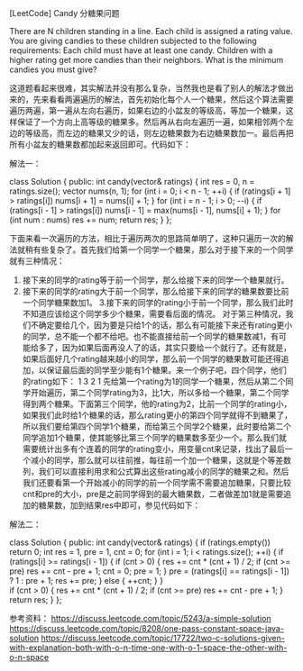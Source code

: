 [LeetCode] Candy 分糖果问题 

 
There are N children standing in a line. Each child is assigned a rating value.
You are giving candies to these children subjected to the following requirements:
Each child must have at least one candy.
Children with a higher rating get more candies than their neighbors.
What is the minimum candies you must give?
 
这道题看起来很难，其实解法并没有那么复杂，当然我也是看了别人的解法才做出来的，先来看看两遍遍历的解法，首先初始化每个人一个糖果，然后这个算法需要遍历两遍，第一遍从左向右遍历，如果右边的小盆友的等级高，等加一个糖果，这样保证了一个方向上高等级的糖果多。然后再从右向左遍历一遍，如果相邻两个左边的等级高，而左边的糖果又少的话，则左边糖果数为右边糖果数加一。最后再把所有小盆友的糖果数都加起来返回即可。代码如下：
 
解法一：

class Solution {
public:
    int candy(vector<int>& ratings) {
        int res = 0, n = ratings.size();
        vector<int> nums(n, 1);
        for (int i = 0; i < n - 1; ++i) {
            if (ratings[i + 1] > ratings[i]) nums[i + 1] = nums[i] + 1;
        }
        for (int i = n - 1; i > 0; --i) {
            if (ratings[i - 1] > ratings[i]) nums[i - 1] = max(nums[i - 1], nums[i] + 1);
        }
        for (int num : nums) res += num;
        return res;
    }
};

 
下面来看一次遍历的方法，相比于遍历两次的思路简单明了，这种只遍历一次的解法就稍有些复杂了。首先我们给第一个同学一个糖果，那么对于接下来的一个同学就有三种情况：
1. 接下来的同学的rating等于前一个同学，那么给接下来的同学一个糖果就行。
2. 接下来的同学的rating大于前一个同学，那么给接下来的同学的糖果数要比前一个同学糖果数加1。
3.接下来的同学的rating小于前一个同学，那么我们此时不知道应该给这个同学多少个糖果，需要看后面的情况。
对于第三种情况，我们不确定要给几个，因为要是只给1个的话，那么有可能接下来还有rating更小的同学，总不能一个都不给吧。也不能直接给前一个同学的糖果数减1，有可能给多了，因为如果后面再没人了的话，其实只要给一个就行了。还有就是，如果后面好几个rating越来越小的同学，那么前一个同学的糖果数可能还得追加，以保证最后面的同学至少能有1个糖果。来一个例子吧，四个同学，他们的rating如下：
1 3 2 1
先给第一个rating为1的同学一个糖果，然后从第二个同学开始遍历，第二个同学rating为3，比1大，所以多给一个糖果，第二个同学得到两个糖果。下面第三个同学，他的rating为2，比前一个同学的rating小，如果我们此时给1个糖果的话，那么rating更小的第四个同学就得不到糖果了，所以我们要给第四个同学1个糖果，而给第三个同学2个糖果，此时要给第二个同学追加1个糖果，使其能够比第三个同学的糖果数多至少一个。那么我们就需要统计出多有个连着的同学的rating变小，用变量cnt来记录，找出了最后一个减小的同学，那么就可以往前推，每往前一个加一个糖果，这就是个等差数列，我们可以直接利用求和公式算出这些rating减小的同学的糖果之和。然后我们还要看第一个开始减小的同学的前一个同学需不需要追加糖果，只要比较cnt和pre的大小，pre是之前同学得到的最大糖果数，二者做差加1就是需要追加的糖果数，加到结果res中即可，参见代码如下：
 
解法二：

class Solution {
public:
    int candy(vector<int>& ratings) {
        if (ratings.empty()) return 0;
        int res = 1, pre = 1, cnt = 0;
        for (int i = 1; i < ratings.size(); ++i) {
            if (ratings[i] >= ratings[i - 1]) {
                if (cnt > 0) {
                    res += cnt * (cnt + 1) / 2;
                    if (cnt >= pre) res += cnt - pre + 1;
                    cnt = 0;
                    pre = 1;
                }
                pre = (ratings[i] == ratings[i - 1]) ? 1 : pre + 1;
                res += pre;
            } else {
                ++cnt;
            }
        }     
        if (cnt > 0) {
            res += cnt * (cnt + 1) / 2;
            if (cnt >= pre) res += cnt - pre + 1;
        }
        return res;
    }
};

 
参考资料：
https://discuss.leetcode.com/topic/5243/a-simple-solution
https://discuss.leetcode.com/topic/8208/one-pass-constant-space-java-solution
https://discuss.leetcode.com/topic/17722/two-c-solutions-given-with-explanation-both-with-o-n-time-one-with-o-1-space-the-other-with-o-n-space